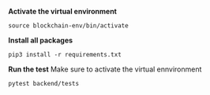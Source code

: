 **Activate the virtual environment**
```
source blockchain-env/bin/activate   
```

**Install all packages**
```
pip3 install -r requirements.txt
```

**Run the test**
Make sure to activate the virtual ennvironment
```
pytest backend/tests 
```